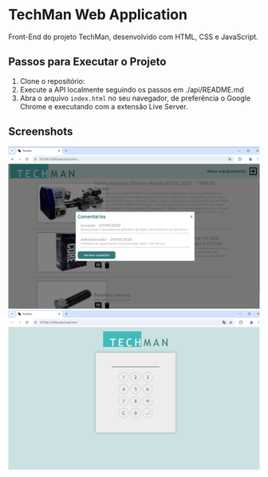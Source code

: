 # TechMan Web Application
Front-End do projeto TechMan, desenvolvido com HTML, CSS e JavaScript.

## Passos para Executar o Projeto
1. Clone o repositório:
2. Execute a API localmente seguindo os passos em ./api/README.md
3. Abra o arquivo `index.html` no seu navegador, de preferência o Google Chrome e executando com a extensão Live Server.

## Screenshots
![Screenshot 1](../docs/print-home.png)
![Screenshot 2](../docs/print-login.png)